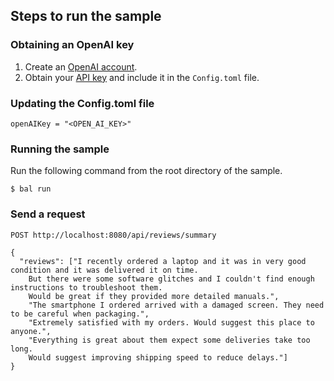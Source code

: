 ## Steps to run the sample

### Obtaining an OpenAI key
1. Create an [OpenAI account](https://platform.openai.com).
2. Obtain your [API key](https://platform.openai.com/account/api-keys) and include it in the `Config.toml` file.

### Updating the Config.toml file
```
openAIKey = "<OPEN_AI_KEY>"
```

### Running the sample
Run the following command from the root directory of the sample.
```ballerina
$ bal run
```

### Send a request
```
POST http://localhost:8080/api/reviews/summary

{
  "reviews": ["I recently ordered a laptop and it was in very good condition and it was delivered it on time.
    But there were some software glitches and I couldn't find enough instructions to troubleshoot them.
    Would be great if they provided more detailed manuals.",
    "The smartphone I ordered arrived with a damaged screen. They need to be careful when packaging.",
    "Extremely satisfied with my orders. Would suggest this place to anyone.",
    "Everything is great about them expect some deliveries take too long.
    Would suggest improving shipping speed to reduce delays."]
}
```
